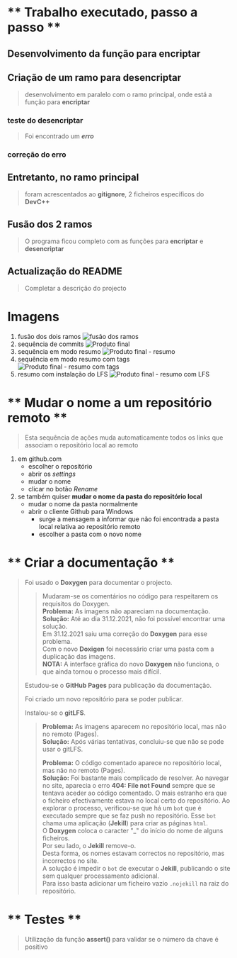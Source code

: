 
# \*\* Trabalho executado, passo a passo \*\*

## Desenvolvimento da função para encriptar

## Criação de um ramo para desencriptar

> desenvolvimento em paralelo com o ramo principal, onde está a função para **encriptar**

### teste do desencriptar

> Foi encontrado um ***erro***

### correção do erro

## Entretanto, no ramo principal

> foram acrescentados ao **gitignore**, 2 ficheiros específicos do **DevC++**

## Fusão dos 2 ramos

> O programa ficou completo com as funções para **encriptar** e **desencriptar**

## Actualização do README

> Completar a descrição do projecto

# Imagens

1. fusão dos dois ramos
![fusão dos ramos](images/Merge_decrypt.JPG)
2. sequência de commits
![Produto final](images/Log_after_updt_README.JPG)
3. sequência em modo resumo
![Produto final - resumo](images/logResumo.JPG)
4. sequência em modo resumo com tags
![Produto final - resumo com tags](images/logResumoTag.JPG)
5. resumo com instalação do LFS
![Produto final - resumo com LFS](images/logResumoLFS.JPG)

# \*\* Mudar o nome a um repositório remoto \*\*

> Esta sequência de ações muda automaticamente todos os links que associam o repositório local ao remoto

1. em github.com
    * escolher o repositório
    * abrir os *settings*
    * mudar o nome
    * clicar no botão *Rename*
2. se também quiser **mudar o nome da pasta do repositório local**
    * mudar o nome da pasta normalmente
    * abrir o cliente Github para Windows
        * surge a mensagem a informar que não foi encontrada a pasta local relativa ao repositório remoto
        * escolher a pasta com o novo nome

# \*\* Criar a documentação \*\*

> Foi usado o **Doxygen** para documentar o projecto.
>> Mudaram-se os comentários no código para respeitarem os requisitos do Doxygen.  
>> **Problema:** As imagens não apareciam na documentação.  
>> **Solução:** Até ao dia 31.12.2021, não foi possível encontrar uma solução.  
>> Em 31.12.2021 saiu uma correção do **Doxygen** para esse problema.  
>> Com o novo **Doxigen** foi necessário criar uma pasta com a duplicação das imagens.  
>> **NOTA:** A interface gráfica do novo **Doxygen** não funciona, o que ainda tornou o
>> processo mais difícil.  
>
> Estudou-se o **GitHub Pages** para publicação da documentação.
>  
> Foi criado um novo repositório para se poder publicar.
>  
> Instalou-se o **gitLFS**.  
>> **Problema:** As imagens aparecem no repositório local, mas não no remoto (Pages).  
>> **Solução:** Após várias tentativas, concluiu-se que não se pode usar o gitLFS.  
>>  
>> **Problema:** O código comentado aparece no repositório local, mas não no remoto (Pages).  
>> **Solução:** Foi bastante mais complicado de resolver. Ao navegar no site,
>> aparecia o erro **404: File not Found** sempre que se tentava aceder ao código comentado.
>> O mais estranho era que o ficheiro efectivamente estava no local certo do repositório. Ao
>> explorar o processo, verificou-se que há um `bot` que é executado sempre que se faz push no
>> repositório. Esse `bot` chama uma aplicação (**Jekill**) para criar as páginas `html`.  
>> O **Doxygen** coloca o caracter "_" do início do nome de alguns ficheiros.  
>> Por seu lado, o **Jekill** remove-o.  
>> Desta forma, os nomes estavam correctos no repositório, mas incorrectos no site.  
>> A solução é impedir o `bot` de executar o **Jekill**, publicando o site sem qualquer
>> processamento adicional.  
>> Para isso basta adicionar um ficheiro vazio `.nojekill` na raiz do repositório.

# \*\* Testes \*\*

> Utilização da função **assert()** para validar se o número da chave é positivo
